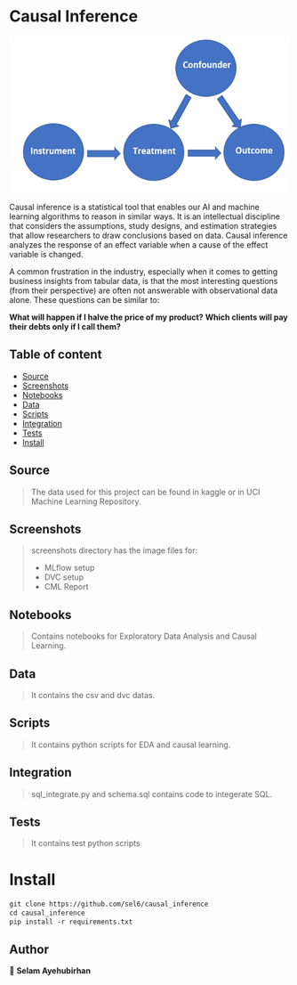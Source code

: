 # Causal Inference

<p align="center">
     <img src="https://github.com/sel6/causal_inference/blob/main/images/causal_inference.png">
</p>

Causal inference is a statistical tool that enables our AI and machine learning algorithms to reason in similar ways.
It is an intellectual discipline that considers the assumptions, study designs, and estimation strategies that allow researchers to draw conclusions based on data.
Causal inference analyzes the response of an effect variable when a cause of the effect variable is changed.

A common frustration in the industry, especially when it comes to getting business insights from tabular data, is that the most interesting questions (from their perspective) are often not answerable with observational data alone. These questions can be similar to:

**What will happen if I halve the price of my product?**
**Which clients will pay their debts only if I call them?**

## Table of content

- [Source](#source)
- [Screenshots](#screenshots)
- [Notebooks](#notebooks)
- [Data](#data)
- [Scripts](#scripts)
- [Integration](#integration)
- [Tests](#tests)
- [Install](#install)


## Source

> The data used for this project can be found in kaggle or in UCI Machine Learning Repository.

## Screenshots

> screenshots directory has the image files for:
> * MLflow setup
> * DVC setup
> * CML Report

## Notebooks

> Contains notebooks for Exploratory Data Analysis and Causal Learning.

## Data

> It contains the csv and dvc datas.

## Scripts

> It contains python scripts for EDA and causal learning.

## Integration

> sql_integrate.py and schema.sql contains code to integerate SQL.

## Tests

> It contains test python scripts

# Install

```
git clone https://github.com/sel6/causal_inference
cd causal_inference
pip install -r requirements.txt
```

## Author

👤 **Selam Ayehubirhan**
